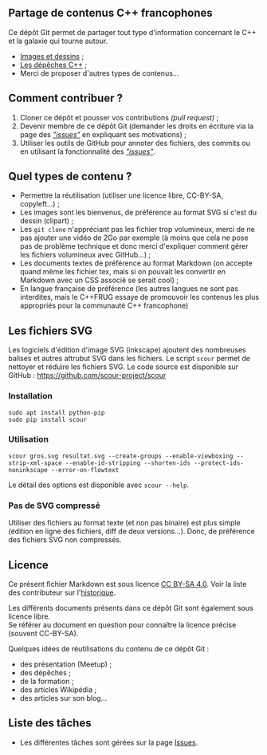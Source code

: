 Partage de contenus C++ francophones
------------------------------------

Ce dépôt Git permet de partager tout type d'information concernant le C++ et la galaxie qui tourne autour.

* [Images et dessins](images/README.md) ;
* [Les dépêches C++](news/README.md) ;
* Merci de proposer d'autres types de contenus...


Comment contribuer ?
--------------------

1. Cloner ce dépôt et pousser vos contributions *(pull request)* ;
2. Devenir membre de ce dépôt Git (demander les droits en écriture via la page des [*"issues"*](https://github.com/cpp-frug/materials/issues) en expliquant ses motivations) ;
3. Utiliser les outils de GitHub pour annoter des fichiers, des commits ou en utilisant la fonctionnalité des [*"issues"*](https://github.com/cpp-frug/materials/issues).


Quel types de contenu ?
-----------------------

- Permettre la réutilisation (utiliser une licence libre, CC-BY-SA, copyleft...) ;
- Les images sont les bienvenus, de préférence au format SVG si c'est du dessin (clipart) ;
- Les `git clone` n'appréciant pas les fichier trop volumineux, merci de ne pas ajouter une vidéo de 2Go par exemple (à moins que cela ne pose pas de problème technique et donc merci d'expliquer comment gérer les fichiers volumineux avec GitHub...) ;
- Les documents textes de préférence au format Markdown (on accepte quand même les fichier tex, mais si on pouvait les convertir en Markdown avec un CSS associé se serait cool) ;
- En langue française de préférence (les autres langues ne sont pas interdites, mais le C++FRUG essaye de promouvoir les contenus les plus appropriés pour la communauté C++ francophone)


Les fichiers SVG
----------------

Les logiciels d'édition d'image SVG (inkscape) ajoutent des nombreuses balises et autres attrubut SVG dans les fichiers. Le script `scour` permet de nettoyer et réduire les fichiers SVG. Le code source est disponible sur GitHub : https://github.com/scour-project/scour

### Installation

    sudo apt install python-pip
    sudo pip install scour

### Utilisation

    scour gros.svg resultat.svg --create-groups --enable-viewboxing --strip-xml-space --enable-id-stripping --shorten-ids --protect-ids-noninkscape --error-on-flowtext 

Le détail des options est disponible avec `scour --help`.

### Pas de SVG compressé

Utiliser des fichiers au format texte (et non pas binaire) est plus simple (édition en ligne des fichiers, diff de deux versions...). Donc, de préférence des fichiers SVG non compressés.


Licence
-------

Ce présent fichier Markdown est sous licence [CC BY-SA 4.0](http://creativecommons.org/licenses/by-sa/4.0/deed.fr). Voir la liste des contributeur sur l'[historique](https://github.com/cpp-frug/materials/commits/gh-pages/README.md).

Les différents documents présents dans ce dépôt Git sont également sous licence libre.  
Se référer au document en question pour connaître la licence précise (souvent CC-BY-SA).

Quelques idées de réutilisations du contenu de ce dépôt Git :

* des présentation (Meetup) ;
* des dépêches ;
* de la formation ;
* des articles Wikipédia ;
* des articles sur son blog...
 
 
Liste des tâches
----------------

* Les différentes tâches sont gérées sur la page [Issues](https://github.com/cpp-frug/materials/issues).
